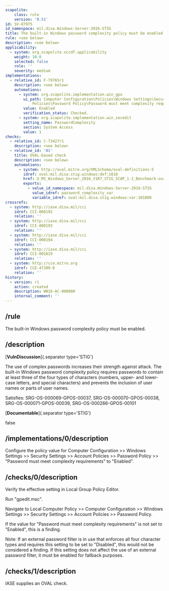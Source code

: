 ```yaml
---
scapolite:
    class: rule
    version: '0.51'
id: SV-87975
id_namespace: mil.disa.Windows-Server-2016-STIG
title: The built-in Windows password complexity policy must be enabled.
rule: <see below>
description: <see below>
applicability:
  - system: org.scapolite.xccdf.applicability
    weight: 10.0
    selected: false
    role: ''
    severity: medium
implementations:
  - relative_id: F-79765r1
    description: <see below>
    automations:
      - system: org.scapolite.implementation.win_gpo
        ui_path: Computer Configuration\Policies\Windows Settings\Security Settings\Account
            Policies\Password Policy\Password must meet complexity requirements
        value: Enabled
        verification_status: Checked.
      - system: org.scapolite.implementation.win_secedit
        setting_name: PasswordComplexity
        section: System Access
        value: 1
checks:
  - relative_id: C-73427r1
    description: <see below>
  - relative_id: '01'
    title: OVAL-based check
    description: <see below>
    automations:
      - system: http://oval.mitre.org/XMLSchema/oval-definitions-5
        idref: oval:mil.disa.stig.windows:def:1018
        href: U_MS_Windows_Server_2016_V1R7_STIG_SCAP_1-2_Benchmark-oval.xml
        exports:
          - value_id_namespace: mil.disa.Windows-Server-2016-STIG
            value_idref: password_complexity_var
            variable_idref: oval:mil.disa.stig.windows:var:101800
crossrefs:
  - system: http://iase.disa.mil/cci
    idref: CCI-000192
    relation: ''
  - system: http://iase.disa.mil/cci
    idref: CCI-000193
    relation: ''
  - system: http://iase.disa.mil/cci
    idref: CCI-000194
    relation: ''
  - system: http://iase.disa.mil/cci
    idref: CCI-001619
    relation: ''
  - system: http://cce.mitre.org
    idref: CCE-47309-0
    relation: ''
history:
  - version: r1
    action: created
    description: WN16-AC-000080
    internal_comment: ''
---
```



## /rule

The built-in Windows password complexity policy must be enabled.

## /description

[**VulnDiscussion**]{.separator type='STIG'}

The use of complex passwords increases their strength against attack. The built-in Windows password complexity policy requires passwords to contain at least three of the four types of characters (numbers, upper- and lower-case letters, and special characters) and prevents the inclusion of user names or parts of user names.

Satisfies: SRG-OS-000069-GPOS-00037, SRG-OS-000070-GPOS-00038, SRG-OS-000071-GPOS-00039, SRG-OS-000266-GPOS-00101

[**Documentable**]{.separator type='STIG'}

false

## /implementations/0/description

Configure the policy value for Computer Configuration >> Windows Settings >> Security Settings >> Account Policies >> Password Policy >> "Password must meet complexity requirements" to "Enabled".

## /checks/0/description

Verify the effective setting in Local Group Policy Editor.

Run "gpedit.msc".

Navigate to Local Computer Policy >> Computer Configuration >> Windows Settings >> Security Settings >> Account Policies >> Password Policy.

If the value for "Password must meet complexity requirements" is not set to "Enabled", this is a finding.

Note: If an external password filter is in use that enforces all four character types and requires this setting to be set to "Disabled", this would not be considered a finding. If this setting does not affect the use of an external password filter, it must be enabled for fallback purposes.

## /checks/1/description

IASE supplies an OVAL check.
